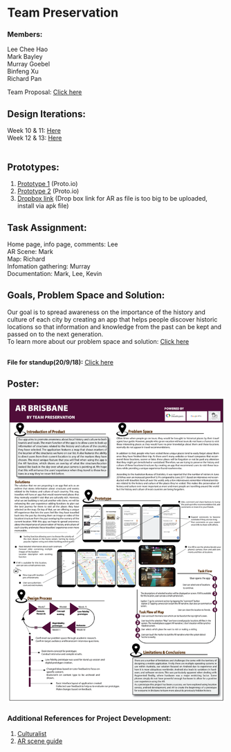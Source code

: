 # Team Preservation

### Members:
Lee Chee Hao <br>
Mark Bayley <br>
Murray Goebel <br>
Binfeng Xu <br>
Richard Pan <br>

Team Proposal: <a href="https://github.com/deco3500-2018/Preservation/wiki/Proposal">Click here</a>

## Design Iterations:
Week 10 & 11: <a href="https://github.com/deco3500-2018/Preservation/wiki/Design-iteration-2-(Week-10-&-11)">Here</a> <br>
Week 12 & 13: <a href="https://github.com/deco3500-2018/Preservation/wiki/Design-iteration-3-(Week-12-&-13)">Here</a>
<br><br>
## Prototypes: <br>
1) <a href="https://pr.to/R1VV56/">Prototype 1</a> (Proto.io) <br>
2) <a href="https://pr.to/2CLHIY/">Prototype 2</a> (Proto.io) <br>
3) <a href="https://www.dropbox.com/sh/dfuaj8sz70lsqlf/AADbZmf_9cDC5fWQWpgSiCHJa?dl=0">Dropbox link</a> (Drop box link for AR as file is too big to be uploaded, install via apk file)<br>

## Task Assignment: <br>
Home page, info page, comments: Lee<br>
AR Scene: Mark<br>
Map: Richard<br>
Infomation gathering: Murray<br>
Documentation: Mark, Lee, Kevin<br>

## Goals, Problem Space and Solution: <br>
Our goal is to spread awareness on the importance of the history and culture of each city by creating an app that helps people discover historic locations so that information and knowledge from the past can be kept and passed on to the next generation.<br>
To learn more about our problem space and solution: <a href="https://github.com/deco3500-2018/Preservation/wiki/Problem-Space">Click here</a><br><br>

**File for standup(20/9/18):** <a href="https://github.com/deco3500-2018/Preservation/blob/master/Standup.pdf">Click here</a>

## Poster: <br>
<img src="https://github.com/deco3500-2018/Preservation/blob/master/poster%404x.png"/>

### Additional References for Project Development:
1) <a href="https://www.arts.qld.gov.au/culturalist">Culturalist</a><br>
2) <a href="https://www.youtube.com/watch?v=LMSxw-hP_f0&ab_channel=Thoughtfulmonkey">AR scene guide</a><br>
